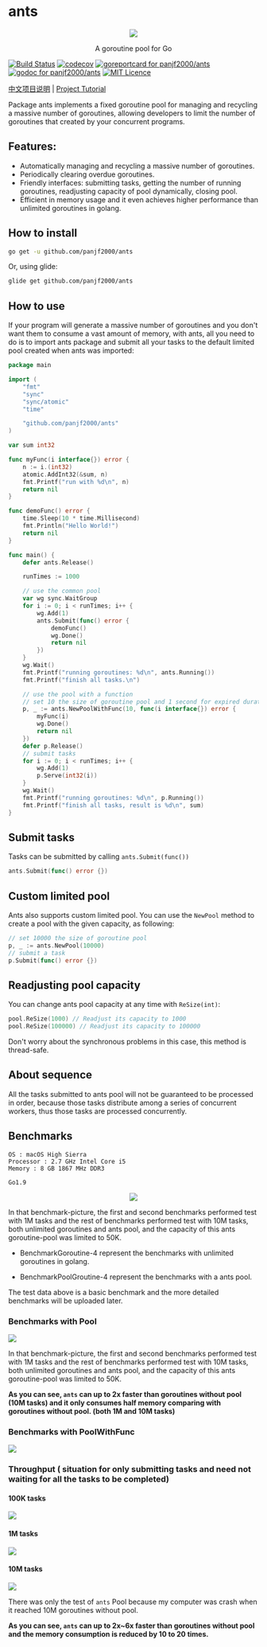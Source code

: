 # ants

<div align="center"><img src="ants_logo.png"/></div>

<p align="center">A goroutine pool for Go</p>


[![Build Status][1]][2]
[![codecov][3]][4]
[![goreportcard for panjf2000/ants][5]][6]
[![godoc for panjf2000/ants][7]][8]
[![MIT Licence][9]][10]

[中文项目说明](README_ZH.md) | [Project Tutorial](http://blog.taohuawu.club/article/goroutine-pool)

Package ants implements a fixed goroutine pool for managing and recycling a massive number of goroutines, allowing developers to limit the number of goroutines that created by your concurrent programs.

## Features:

- Automatically managing and recycling a massive number of goroutines.
- Periodically clearing overdue goroutines.
- Friendly interfaces: submitting tasks, getting the number of running goroutines, readjusting capacity of pool dynamically, closing pool.
- Efficient in memory usage and it even achieves higher performance than unlimited goroutines in golang.


## How to install

``` sh
go get -u github.com/panjf2000/ants
```

Or, using glide:

``` sh
glide get github.com/panjf2000/ants
```

## How to use
If your program will generate a massive number of goroutines and you don't want them to consume a vast amount of memory, with ants, all you need to do is to import ants package and submit all your tasks to the default limited pool created when ants was imported:

``` go
package main

import (
	"fmt"
	"sync"
	"sync/atomic"
	"time"

	"github.com/panjf2000/ants"
)

var sum int32

func myFunc(i interface{}) error {
	n := i.(int32)
	atomic.AddInt32(&sum, n)
	fmt.Printf("run with %d\n", n)
	return nil
}

func demoFunc() error {
	time.Sleep(10 * time.Millisecond)
	fmt.Println("Hello World!")
	return nil
}

func main() {
	defer ants.Release()

	runTimes := 1000

	// use the common pool
	var wg sync.WaitGroup
	for i := 0; i < runTimes; i++ {
		wg.Add(1)
		ants.Submit(func() error {
			demoFunc()
			wg.Done()
			return nil
		})
	}
	wg.Wait()
	fmt.Printf("running goroutines: %d\n", ants.Running())
	fmt.Printf("finish all tasks.\n")

	// use the pool with a function
	// set 10 the size of goroutine pool and 1 second for expired duration
	p, _ := ants.NewPoolWithFunc(10, func(i interface{}) error {
		myFunc(i)
		wg.Done()
		return nil
	})
	defer p.Release()
	// submit tasks
	for i := 0; i < runTimes; i++ {
		wg.Add(1)
		p.Serve(int32(i))
	}
	wg.Wait()
	fmt.Printf("running goroutines: %d\n", p.Running())
	fmt.Printf("finish all tasks, result is %d\n", sum)
}
```

## Submit tasks
Tasks can be submitted by calling `ants.Submit(func())`
```go
ants.Submit(func() error {})
```

## Custom limited pool
Ants also supports custom limited pool. You can use the `NewPool` method to create a pool with the given capacity, as following:

``` go
// set 10000 the size of goroutine pool
p, _ := ants.NewPool(10000)
// submit a task
p.Submit(func() error {})
```

## Readjusting pool capacity
You can change ants pool capacity at any time with `ReSize(int)`:

``` go
pool.ReSize(1000) // Readjust its capacity to 1000
pool.ReSize(100000) // Readjust its capacity to 100000
```

Don't worry about the synchronous problems in this case, this method is thread-safe.

## About sequence
All the tasks submitted to ants pool will not be guaranteed to be processed in order, because those tasks distribute among a series of concurrent workers, thus those tasks are processed concurrently.

## Benchmarks

```
OS : macOS High Sierra
Processor : 2.7 GHz Intel Core i5
Memory : 8 GB 1867 MHz DDR3

Go1.9
```

<div align="center"><img src="ants_benchmarks.png"/></div>

 In that benchmark-picture, the first and second benchmarks performed test with 1M tasks and the rest of benchmarks performed test with 10M tasks, both unlimited goroutines and ants pool, and the capacity of this ants goroutine-pool was limited to 50K.

- BenchmarkGoroutine-4 represent the benchmarks with unlimited goroutines in golang.

- BenchmarkPoolGroutine-4 represent the benchmarks with a ants pool.

The test data above is a basic benchmark and the more detailed benchmarks will be uploaded later.

### Benchmarks with Pool 

![](benchmark_pool.png)

In that benchmark-picture, the first and second benchmarks performed test with 1M tasks and the rest of benchmarks performed test with 10M tasks, both unlimited goroutines and ants pool, and the capacity of this ants goroutine-pool was limited to 50K.

**As you can see, `ants` can up to 2x faster than goroutines without pool (10M tasks) and it only consumes half memory comparing with goroutines without pool. (both 1M and 10M tasks)**

### Benchmarks with PoolWithFunc

![](ants_bench_poolwithfunc.png)

### Throughput ( situation for  only submitting tasks and  need not waiting  for all the tasks to be completed) 

#### 100K tasks

![](ants_bench_10w.png)

#### 1M tasks

![](ants_bench_100w.png)

#### 10M tasks

![](ants_bench_1000w.png)

There was only the test of `ants` Pool because my computer was crash when it reached 10M goroutines without pool. 

**As you can see, `ants` can up to 2x~6x faster than goroutines without pool and the memory consumption is reduced by 10 to 20 times.**

[1]: https://travis-ci.com/panjf2000/ants.svg?branch=develop
[2]: https://travis-ci.com/panjf2000/ants
[3]: https://codecov.io/gh/panjf2000/ants/branch/develop/graph/badge.svg
[4]: https://codecov.io/gh/panjf2000/ants
[5]: https://goreportcard.com/badge/github.com/panjf2000/ants
[6]: https://goreportcard.com/report/github.com/panjf2000/ants
[7]: https://godoc.org/github.com/panjf2000/ants?status.svg
[8]: https://godoc.org/github.com/panjf2000/ants
[9]: https://badges.frapsoft.com/os/mit/mit.svg?v=103
[10]: https://opensource.org/licenses/mit-license.php
